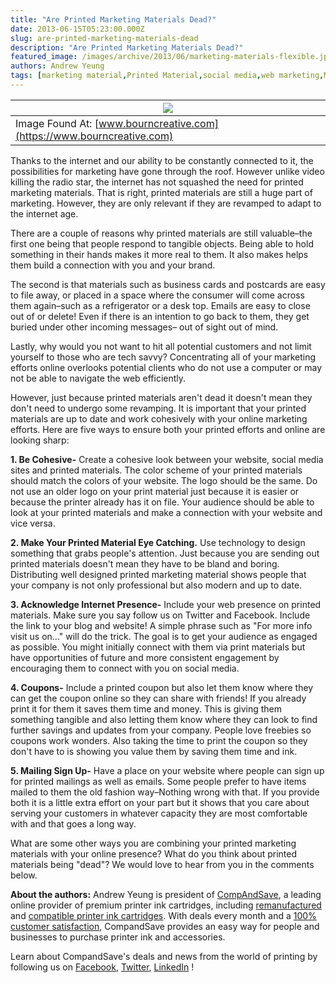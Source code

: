 ```yaml
---
title: "Are Printed Marketing Materials Dead?"
date: 2013-06-15T05:23:00.000Z
slug: are-printed-marketing-materials-dead
description: "Are Printed Marketing Materials Dead?"
featured_image: /images/archive/2013/06/marketing-materials-flexible.jpg
authors: Andrew Yeung
tags: [marketing material,Printed Material,social media,web marketing,Mailings,Printed Marketing Materials,online marketing]
---
```


| [![](/blog/images/marketing-materials-flexible.jpg)](/blog/images/marketing-materials-flexible.jpg) |
| ---------------------------------------------------------------------------------------------- |
| Image Found At: [www.bourncreative.com](https://www.bourncreative.com)                         |

  
Thanks to the internet and our ability to be constantly connected to it, the possibilities for marketing have gone through the roof. However unlike video killing the radio star, the internet has not squashed the need for printed marketing materials. That is right, printed materials are still a huge part of marketing. However, they are only relevant if they are revamped to adapt to the internet age. 

  
There are a couple of reasons why printed materials are still valuable–the first one being that people respond to tangible objects. Being able to hold something in their hands makes it more real to them. It also makes helps them build a connection with you and your brand.

  
The second is that materials such as business cards and postcards are easy to file away, or placed in a space where the consumer will come across them again–such as a refrigerator or a desk top. Emails are easy to close out of or delete! Even if there is an intention to go back to them, they get buried under other incoming messages– out of sight out of mind. 

  
Lastly, why would you not want to hit all potential customers and not limit yourself to those who are tech savvy? Concentrating all of your marketing efforts online overlooks potential clients who do not use a computer or may not be able to navigate the web efficiently.

  
However, just because printed materials aren't dead it doesn't mean they don't need to undergo some revamping. It is important that your printed materials are up to date and work cohesively with your online marketing efforts. Here are five ways to ensure both your printed efforts and online are looking sharp:

  
**1\. Be Cohesive-** Create a cohesive look between your website, social media sites and printed materials. The color scheme of your printed materials should match the colors of your website. The logo should be the same. Do not use an older logo on your print material just because it is easier or because the printer already has it on file. Your audience should be able to look at your printed materials and make a connection with your website and vice versa. 

  
**2\. Make Your Printed Material Eye Catching.** Use technology to design something that grabs people's attention. Just because you are sending out printed materials doesn't mean they have to be bland and boring. Distributing well designed printed marketing material shows people that your company is not only professional but also modern and up to date. 

  
**3\. Acknowledge Internet Presence-** Include your web presence on printed materials. Make sure you say follow us on Twitter and Facebook. Include the link to your blog and website! A simple phrase such as "For more info visit us on..." will do the trick. The goal is to get your audience as engaged as possible. You might initially connect with them via print materials but have opportunities of future and more consistent engagement by encouraging them to connect with you on social media. 

  
**4\. Coupons-** Include a printed coupon but also let them know where they can get the coupon online so they can share with friends! If you already print it for them it saves them time and money. This is giving them something tangible and also letting them know where they can look to find further savings and updates from your company. People love freebies so coupons work wonders. Also taking the time to print the coupon so they don't have to is showing you value them by saving them time and ink. 

  
**5\. Mailing Sign Up-** Have a place on your website where people can sign up for printed mailings as well as emails. Some people prefer to have items mailed to them the old fashion way–Nothing wrong with that. If you provide both it is a little extra effort on your part but it shows that you care about serving your customers in whatever capacity they are most comfortable with and that goes a long way. 

  
What are some other ways you are combining your printed marketing materials with your online presence? What do you think about printed materials being "dead"? We would love to hear from you in the comments below.

  
**About the authors:** Andrew Yeung is president of [CompAndSave](https://www.compandsave.com/), a leading online provider of premium printer ink cartridges, including [remanufactured](https://www.compandsave.com/help) and [compatible printer ink cartridges](https://www.compandsave.com/help). With deals every month and a [100% customer satisfaction](https://www.compandsave.com/help), CompandSave provides an easy way for people and businesses to purchase printer ink and accessories.  
  
Learn about CompandSave's deals and news from the world of printing by following us on [Facebook](https://www.facebook.com/compandsave.ink), [Twitter](https://twitter.com/compandsave), [LinkedIn](https://www.linkedin.com) !